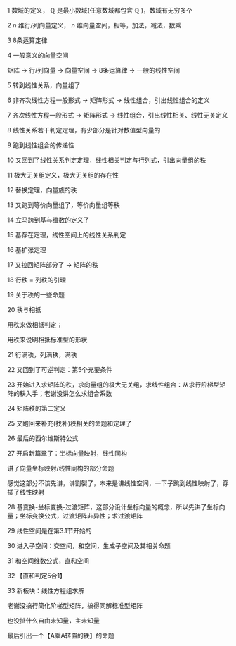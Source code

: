 1 数域的定义， $\mathbb Q$ 是最小数域(任意数域都包含 $\mathbb Q$ )，数域有无穷多个    
    
2  $n$ 维行/列向量定义， $n$ 维向量空间，相等，加法，减法，数乘    
    
3 8条运算定律    
    
4 一般意义的向量空间    
    
矩阵 $\to$ 行/列向量 $\to$ 向量空间 $\to$ 8条运算律 $\to$ 一般的线性空间    
    
5 转到线性关系，向量组了    
    
6 非齐次线性方程一般形式 $\to$ 矩阵形式 $\to$ 线性组合，引出线性组合的定义    
    
7 齐次线性方程一般形式 $\to$ 矩阵形式 $\to$ 线性组合，引出线性相关、线性无关定义    
    
8 线性关系若干判定定理，有少部分是针对数值型向量的    
    
9 跑到线性组合的传递性    
    
10 又回到了线性关系判定定理，线性相关判定与行列式，引出向量组的秩    
    
11 极大无关组定义，极大无关组的存在性    
    
12 替换定理，向量族的秩    
    
13 又跑到等价向量组了，等价向量组等秩    
    
14 立马跨到基与维数的定义了    
    
15 基存在定理，线性空间上的线性关系判定    
    
16 基扩张定理    
    
17 又拉回矩阵部分了 $\longrightarrow$ 矩阵的秩    
    
18 行秩 $=$ 列秩的引理    
    
19 关于秩的一些命题    
    
20 秩与相抵    
    
用秩来做相抵判定；    
    
用秩来说明相抵标准型的形状    
    
21 行满秩，列满秩，满秩    
    
22 又回到了可逆判定：第5个充要条件    
    
23 开始进入求矩阵的秩，求向量组的极大无关组，求线性组合：从求行阶梯型矩阵的秩入手；老谢没讲怎么求组合系数    
    
24 矩阵秩的第二定义    
    
25 又跑回来补充(找补)秩相关的命题和定理了    
    
26 最后的西尔维斯特公式    
    
27 开启新篇章了：坐标向量映射，线性同构    
    
讲了向量坐标映射/线性同构的部分命题    
    
感觉这部分不该先讲，讲割裂了，本来是讲线性空间，一下子跳到线性映射了，穿插了线性映射    
    
28 基变换-坐标变换-过渡矩阵，这部分设计坐标向量的概念，所以先讲了坐标向量；坐标变换公式，过渡矩阵非异性；求过渡矩阵    
    
29 线性空间是在第3.1节开始的    
    
30 进入子空间：交空间，和空间，生成子空间及其相关命题    
    
31 和空间维数公式，直和空间    
    
32 【直和判定5合1】    
    
33 新板块：线性方程组求解    
    
老谢没搞行简化阶梯型矩阵，搞得同解标准型矩阵    
    
也没扯什么自由未知量，主未知量    
    
最后引出一个【A乘A转置的秩】的命题    
